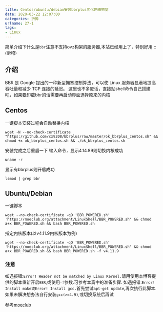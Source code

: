 ```yaml
---
title: Centos/ubuntu/debian安装bbrplus优化网络拥塞
date: 2020-03-22 12:07:00
categories: 折腾
urlname: 27-1
tags:
- Linux
---
```

简单介绍下什么是`bbr`注意不支持ovz构架的服务器,本站已经用上了，特别好用 ::(滑稽) 
## 介绍
BBR 是 Google 提出的一种新型拥塞控制算法，可以使 Linux 服务器显著地提高吞吐量和减少 TCP 连接的延迟。
这里也不多废话，直接贴shell命令自己搭建吧，如果要卸载bbr的话需要再启动界面选择原来的内核

## Centos
一键脚本安装过程会自动替换内核
```
wget -N --no-check-certificate "https://github.com/cx9208/bbrplus/raw/master/ok_bbrplus_centos.sh" && chmod +x ok_bbrplus_centos.sh && ./ok_bbrplus_centos.sh
```
安装完成之后重启一下
输入命令，显示4.14.89则切换内核成功
```
uname -r
```
显示有bbrplus则开启成功
```
lsmod | grep bbr
```

## Ubuntu/Debian
一键脚本
```
wget --no-check-certificate -qO 'BBR_POWERED.sh' 'https://moeclub.org/attachment/LinuxShell/BBR_POWERED.sh' && chmod a+x BBR_POWERED.sh && bash BBR_POWERED.sh
```
指定内核版本(以v4.11.9内核版本为例)
```
wget --no-check-certificate -qO 'BBR_POWERED.sh' 'https://moeclub.org/attachment/LinuxShell/BBR_POWERED.sh' && chmod a+x BBR_POWERED.sh && bash BBR_POWERED.sh -f v4.11.9
```
### 注意
如遇报错:`Error! Header not be matched by Linux Kernel.`请用使用本博客提供的脚本重新开启`BBR`,或使用`-f`参数.可参考本篇中的准备步骤. 如遇报错:`Error! Install make或Error! Install gcc.`首先尝试`apt-get update`,再次执行此脚本. 如果未解决想办法自行安装`gcc(>=4.9)`,或切换系统后再试

参考[moeclub](https://moeclub.org/2017/06/24/278/)